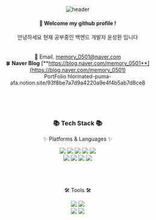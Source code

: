 <div align="center"> 

![header](https://capsule-render.vercel.app/api?type=venom&color=5886e3&height=150&section=header&text=8M8D&fontColor=6c717d&fontSize=70&animation=fadeIn&fontAlignY=55&desc=%20&descAlignY=62&descAlign=62)
  
####  :wave: Welcome my github profile !
안녕하세요 현재 공부중인 백엔드 개발자 윤성환 입니다
<br>
<br>
<br>
📧 Email.
memory_0501@naver.com
<br>
🍀 **Naver Blog**
[**https://blog.naver.com/memory_0501**](https://blog.naver.com/memory_0501)
<br>
PortFolio
hlorinated-puma-afa.notion.site/93f8be7a7d9a4220a9e4f4b5ab7d8ce8

<br><br><br>
<div align=center>
	<h3>📚 Tech Stack 📚</h3>
	<p>✨ Platforms & Languages ✨</p>
</div>
<div align="center">
	<img src="https://img.shields.io/badge/Java-007396?style=flat&logo=Conda-Forge&logoColor=white" />
	<img src="https://img.shields.io/badge/HTML5-E34F26?style=flat&logo=HTML5&logoColor=white" />
	<img src="https://img.shields.io/badge/CSS3-1572B6?style=flat&logo=CSS3&logoColor=white" />
	<img src="https://img.shields.io/badge/JavaScript-F7DF1E?style=flat&logo=JavaScript&logoColor=white" />
	<img src="https://img.shields.io/badge/jQuery-0769AD?style=flat&logo=jQuery&logoColor=white" />
	<br>
	<img src="https://img.shields.io/badge/Spring%20Boot-6DB33F?style=flat&logo=Spring&logoColor=white" />
	<img src="https://img.shields.io/badge/Bootstrap-7952B3?style=flat&logo=Bootstrap&logoColor=white" />
	<img src="https://img.shields.io/badge/Mybatis-000000?style=flat&logo=Fluentd&logoColor=white" />
	<img src="https://img.shields.io/badge/MySQL-4479A1?style=flat&logo=MySQL&logoColor=white" />
	<br>

</div>
<br><br><br>
<div align=center>
	<p>🛠 Tools 🛠</p>
</div>
<div align=center>
	<img src="https://img.shields.io/badge/Eclipse%20IDE-2C2255?style=flat&logo=EclipseIDE&logoColor=white" />
	<img src="https://img.shields.io/badge/Tomcat-F8DC75?style=flat&logo=ApacheTomcat&logoColor=white" />
	<br>
	<img src="https://img.shields.io/badge/AWS-232F3E?style=flat&logo=AmazonAWS&logoColor=white" />
	<img src="https://img.shields.io/badge/GitHub-181717?style=flat&logo=GitHub&logoColor=white" />
</div>
